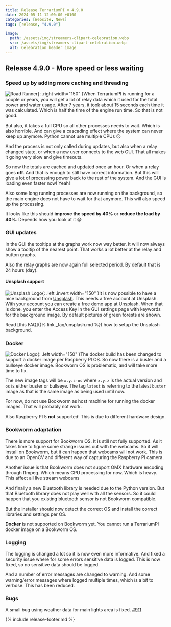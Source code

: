 ```yaml
---
title: Release TerrariumPI v 4.9.0
date: 2024-05-11 12:00:00 +0100
categories: [Website, News]
tags: [release, "4.9.0"]

image:
  path: /assets/img/streamers-clipart-celebration.webp
  src: /assets/img/streamers-clipart-celebration.webp
  alt: Celebration header image
---
```


## Release 4.9.0 - More speed or less waiting

### Speed up by adding more caching and threading

![Road Runner](/assets/img/roadrunner.webp){: .right width="150" }When TerrariumPI is running for a couple or years, you will get a lot of relay data which it used for the total power and water usage. After 7 years, it took about 15 seconds each time it was calculated. Which is half the time of the engine run time. So that is not good.

But also, it takes a full CPU so all other processes needs to wait. Which is also horrible. And can give a cascading effect where the system can never keep up anymore. Python cannot use multiple CPUs :frowning_face:

And the process is not only called during updates, but also when a relay changed state, or when a new user connects to the web GUI. That all makes it going very slow and give timeouts.

So now the totals are cached and updated once an hour. Or when a relay goes **off**. And that is enough to still have correct information. But this will give a lot of processing power back to the rest of the system. And the GUI is loading even faster now! Yeah!

Also some long running processes are now running on the background, so the main engine does not have to wait for that anymore. This will also speed up the processing.

It looks like this should **improve the speed by 40%** or **reduce the load by 40%**. Depends how you look at it :grin:

### GUI updates

In the GUI the tooltips at the graphs work now way better. It will now always show a tooltip of the nearest point. That works a lot better at the relay and button graphs.

Also the relay graphs are now again full selected period. By default that is 24 hours (day).

#### Unsplash support

![Unsplash Logo](/assets/img/UnsplashLogo.webp){: .left .invert width="150" }It is now possible to have a nice background from [Unsplash](https://unsplash.com/). This needs a free account at Unsplash. With your account you can create a free demo app at Unsplash. When that is done, you enter the Access Key in the GUI settings page with keywords for the background image. By default pictures of green forests are shown.

Read [this FAQ]({% link _faq/unsplash.md %}) how to setup the Unsplash background.

### Docker

![Docker Logo](/assets/img/DockerLogo.webp){: .left width="150" }The docker build has been changed to support a docker image per Raspberry PI OS. So now there is a buster and a bullseye docker image. Bookworm OS is problematic, and will take more time to fix.

The new image tags will be `x.y.z-os` where `x.y.z` is the actual version and `os` is either buster or bullseye. The tag `latest` is referring to the latest `buster` image as that is the same image as being used until now.

For now, do not use Bookworm as host machine for running the docker images. That will probably not work.

Also Raspberry PI 5 **not** supported! This is due to different hardware design.

### Bookworm adaptation

There is more support for Bookworm OS. It is still not fully supported. As it takes time to figure some strange issues out with the webcams. So it will install on Bookworm, but it can happen that webcams will not work. This is due to an OpenCV and different way of capturing the Raspberry PI camera.

Another issue is that Bookworm does not support OMX hardware encoding through ffmpeg. Which means CPU processing for now. Which is heavy. This affect all live stream webcams

And finally a new Bluetooth library is needed due to the Python version. But that Bluetooth library does not play well with all the sensors. So it could happen that you existing bluetooth sensor is not Bookworm compatible.

But the installer should now detect the correct OS and install the correct libraries and settings per OS.

**Docker** is not supported on Bookworm yet. You cannot run a TerrariumPI docker image on a Bookworm OS.

### Logging

The logging is changed a lot so it is now even more informative. And fixed a security issue where for some errors sensitive data is logged. This is now fixed, so no sensitive data should be logged.

And a number of error messages are changed to warning. And some warning/error messages where logged multiple times, which is a bit to verbose. This has been reduced.

### Bugs

A small bug using weather data for main lights area is fixed. [#911](https://github.com/theyosh/TerrariumPI/issues/911)

{% include release-footer.md %}
